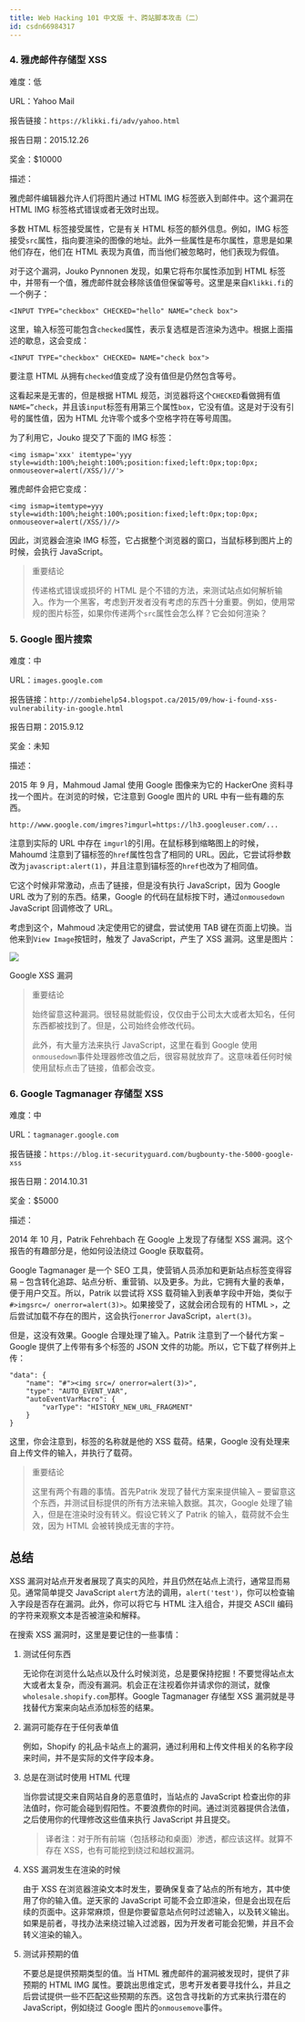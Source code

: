 ```yaml
---
title: Web Hacking 101 中文版 十、跨站脚本攻击（二）
id: csdn66984317
---
```


### 4\. 雅虎邮件存储型 XSS

难度：低

URL：Yahoo Mail

报告链接：`https://klikki.fi/adv/yahoo.html`

报告日期：2015.12.26

奖金：$10000

描述：

雅虎邮件编辑器允许人们将图片通过 HTML IMG 标签嵌入到邮件中。这个漏洞在 HTML IMG 标签格式错误或者无效时出现。

多数 HTML 标签接受属性，它是有关 HTML 标签的额外信息。例如，IMG 标签接受`src`属性，指向要渲染的图像的地址。此外一些属性是布尔属性，意思是如果他们存在，他们在 HTML 表现为真值，而当他们被忽略时，他们表现为假值。

对于这个漏洞，Jouko Pynnonen 发现，如果它将布尔属性添加到 HTML 标签中，并带有一个值，雅虎邮件就会移除该值但保留等号。这里是来自`Klikki.fi`的一个例子：

```
<INPUT TYPE="checkbox" CHECKED="hello" NAME="check box">
```

这里，输入标签可能包含`checked`属性，表示复选框是否渲染为选中。根据上面描述的歇息，这会变成：

```
<INPUT TYPE="checkbox" CHECKED= NAME="check box">
```

要注意 HTML 从拥有`checked`值变成了没有值但是仍然包含等号。

这看起来是无害的，但是根据 HTML 规范，浏览器将这个`CHECKED`看做拥有值`NAME=”check`，并且该`input`标签有用第三个属性`box`，它没有值。这是对于没有引号的属性值，因为 HTML 允许零个或多个空格字符在等号周围。

为了利用它，Jouko 提交了下面的 IMG 标签：

```
<img ismap='xxx' itemtype='yyy style=width:100%;height:100%;position:fixed;left:0px;top:0px; onmouseover=alert(/XSS/)//'>
```

雅虎邮件会把它变成：

```
<img ismap=itemtype=yyy style=width:100%;height:100%;position:fixed;left:0px;top:0px; onmouseover=alert(/XSS/)//>
```

因此，浏览器会渲染 IMG 标签，它占据整个浏览器的窗口，当鼠标移到图片上的时候，会执行 JavaScript。

> 重要结论
> 
> 传递格式错误或损坏的 HTML 是个不错的方法，来测试站点如何解析输入。作为一个黑客，考虑到开发者没有考虑的东西十分重要。例如，使用常规的图片标签，如果你传递两个`src`属性会怎么样？它会如何渲染？

### 5\. Google 图片搜索

难度：中

URL：`images.google.com`

报告链接：`http://zombiehelp54.blogspot.ca/2015/09/how-i-found-xss-vulnerability-in-google.html`

报告日期：2015.9.12

奖金：未知

描述：

2015 年 9 月，Mahmoud Jamal 使用 Google 图像来为它的 HackerOne 资料寻找一个图片。在浏览的时候，它注意到 Google 图片的 URL 中有一些有趣的东西。

```
http://www.google.com/imgres?imgurl=https://lh3.googleuser.com/...
```

注意到实际的 URL 中存在 `imgurl`的引用。在鼠标移到缩略图上的时候，Mahoumd 注意到了锚标签的`href`属性包含了相同的 URL。因此，它尝试将参数改为`javascript:alert(1)`，并且注意到锚标签的`href`也改为了相同值。

它这个时候非常激动，点击了链接，但是没有执行 JavaScript，因为 Google URL 改为了别的东西。结果，Google 的代码在鼠标按下时，通过`onmousedown` JavaScript 回调修改了 URL。

考虑到这个，Mahmoud 决定使用它的键盘，尝试使用 TAB 键在页面上切换。当他来到`View Image`按钮时，触发了 JavaScript，产生了 XSS 漏洞。这里是图片：

![](../img/05f31c76381aee5b2b4ea6a0647d39e8.png)

Google XSS 漏洞

> 重要结论
> 
> 始终留意这种漏洞。很轻易就能假设，仅仅由于公司太大或者太知名，任何东西都被找到了。但是，公司始终会修改代码。
> 
> 此外，有大量方法来执行 JavaScript，这里在看到 Google 使用`onmousedown`事件处理器修改值之后，很容易就放弃了。这意味着任何时候使用鼠标点击了链接，值都会改变。

### 6\. Google Tagmanager 存储型 XSS

难度：中

URL：`tagmanager.google.com`

报告链接：`https://blog.it-securityguard.com/bugbounty-the-5000-google-xss`

报告日期：2014.10.31

奖金：$5000

描述：

2014 年 10 月，Patrik Fehrehbach 在 Google 上发现了存储型 XSS 漏洞。这个报告的有趣部分是，他如何设法绕过 Google 获取载荷。

Google Tagmanager 是一个 SEO 工具，使营销人员添加和更新站点标签变得容易 – 包含转化追踪、站点分析、重营销、以及更多。为此，它拥有大量的表单，便于用户交互。所以，Patrik 以尝试将 XSS 载荷输入到表单字段中开始，类似于`#>imgsrc=/ onerror=alert(3)>`。如果接受了，这就会闭合现有的 HTML `>`，之后尝试加载不存在的图片，这会执行`onerror` JavaScript，`alert(3)`。

但是，这没有效果。Google 合理处理了输入。Patrik 注意到了一个替代方案 – Google 提供了上传带有多个标签的 JSON 文件的功能。所以，它下载了样例并上传：

```
"data": { 
    "name": "#"><img src=/ onerror=alert(3)>", 
    "type": "AUTO_EVENT_VAR", 
    "autoEventVarMacro": { 
        "varType": "HISTORY_NEW_URL_FRAGMENT" 
    } 
}
```

这里，你会注意到，标签的名称就是他的 XSS 载荷。结果，Google 没有处理来自上传文件的输入，并执行了载荷。

> 重要结论
> 
> 这里有两个有趣的事情。首先Patrik 发现了替代方案来提供输入 – 要留意这个东西，并测试目标提供的所有方法来输入数据。其次，Google 处理了输入，但是在渲染时没有转义。假设它转义了 Patrik 的输入，载荷就不会生效，因为 HTML 会被转换成无害的字符。

## 总结

XSS 漏洞对站点开发者展现了真实的风险，并且仍然在站点上流行，通常显而易见。通常简单提交 JavaScript `alert`方法的调用，`alert('test')`，你可以检查输入字段是否存在漏洞。此外，你可以将它与 HTML 注入组合，并提交 ASCII 编码的字符来观察文本是否被渲染和解释。

在搜索 XSS 漏洞时，这里是要记住的一些事情：

1.  测试任何东西

    无论你在浏览什么站点以及什么时候浏览，总是要保持挖掘！不要觉得站点太大或者太复杂，而没有漏洞。机会正在注视着你并请求你的测试，就像`wholesale.shopify.com`那样。Google Tagmanager 存储型 XSS 漏洞就是寻找替代方案来向站点添加标签的结果。

2.  漏洞可能存在于任何表单值

    例如，Shopify 的礼品卡站点上的漏洞，通过利用和上传文件相关的名称字段来时间，并不是实际的文件字段本身。

3.  总是在测试时使用 HTML 代理

    当你尝试提交来自网站自身的恶意值时，当站点的 JavaScript 检查出你的非法值时，你可能会碰到假阳性。不要浪费你的时间。通过浏览器提供合法值，之后使用你的代理修改这些值来执行 JavaScript 并且提交。

    > 译者注：对于所有前端（包括移动和桌面）渗透，都应该这样。就算不存在 XSS，也有可能挖到绕过和越权漏洞。

4.  XSS 漏洞发生在渲染的时候

    由于 XSS 在浏览器渲染文本时发生，要确保复查了站点的所有地方，其中使用了你的输入值。逆天家的 JavaScript 可能不会立即渲染，但是会出现在后续的页面中。这非常麻烦，但是你要留意站点何时过滤输入，以及转义输出。如果是前者，寻找办法来绕过输入过滤器，因为开发者可能会犯懒，并且不会转义渲染的输入。

5.  测试非预期的值

    不要总是提供预期类型的值。当 HTML 雅虎邮件的漏洞被发现时，提供了非预期的 HTML IMG 属性。要跳出思维定式，思考开发者要寻找什么，并且之后尝试提供一些不匹配这些预期的东西。这包含寻找新的方式来执行潜在的 JavaScript，例如绕过 Google 图片的`onmousemove`事件。
